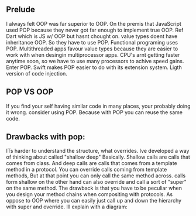 ## Prelude
I always felt OOP was far superior to OOP. On the premis that JavaScript used POP because they never got far enough to implement true OOP. Ref Dart which is JS w/ OOP but hasnt chought on. value types doent have inheritance OOP. So they have to use POP. Functional programing uses POP. Multithreaded apps favour value types because they are easier to work with when desingin multiprocessor apps. CPU's arnt getting faster anytime soon, so we have to use many processors to achive speed gains. Enter POP. Swift makes POP easier to do with its extension system. Ligth version of code injection. 

## POP VS OOP
If you find your self having similar code in many places, your probably doing it wrong. consider using POP. Because with POP you can reuse the same code. 

## Drawbacks with pop:
ITs harder to understand the structure, what overrides. Ive developed a way of thinking about called "shallow deep" Basically. Shallow calls are calls that comes from class. And deep calls are calls that comes from a template method in a protocol. You can override calls coming from template methods, But at that point you can only call the same method across. calls form shallow on the other hand can also override and call a sort of "super" on the same method. The drawback is that you have to be peculiar when you design your method chains when compositing with protocols. As oppose to OOP where you can easily just call up and down the hierarchy with super and override. Ill explain with a diagram:

